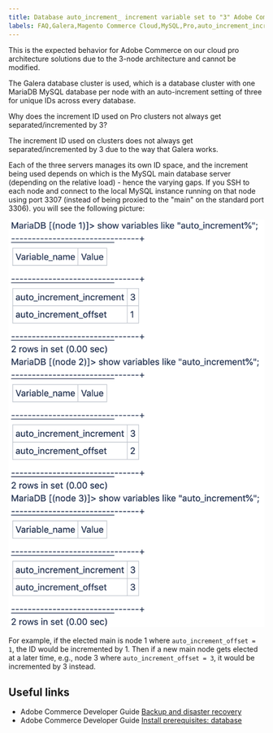 ```yaml
---
title: Database auto_increment_ increment variable set to "3" Adobe Commerce on our cloud pro architecture
labels: FAQ,Galera,Magento Commerce Cloud,MySQL,Pro,auto_increment_increment,database,Adobe Commerce on our cloud architecture,Adobe Commerce on our cloud pro architecture
---
```


This is the expected behavior for Adobe Commerce on our cloud pro architecture solutions due to the 3-node architecture and cannot be modified.

The Galera database cluster is used, which is a database cluster with one MariaDB MySQL database per node with an auto-increment setting of three for unique IDs across every database.

Why does the increment ID used on Pro clusters not always get separated/incremented by 3?

The increment ID used on clusters does not always get separated/incremented by 3 due to the way that Galera works.

Each of the three servers manages its own ID space, and the increment being used depends on which is the MySQL main database server (depending on the relative load) - hence the varying gaps.
If you SSH to each node and connect to the local MySQL instance running on that node using port 3307 (instead of being proxied to the "main" on the standard port 3306). you will see the following picture:


![auto_increment](assets/auto_increment_id.png)

For example, if the elected main is node 1 where ``auto_increment_offset = 1``, the ID would be incremented by 1. Then if a new main node gets elected at a later time, e.g., node 3 where ``auto_increment_offset = 3``, it would be incremented by 3 instead.

## Useful links

* Adobe Commerce Developer Guide [Backup and disaster recovery](https://devdocs.magento.com/cloud/architecture/pro-architecture.html#backup-and-disaster-recovery)
* Adobe Commerce Developer Guide [Install prerequisites: database](https://devdocs.magento.com/cloud/before/before-workspace-magento-prereqs.html#database)
